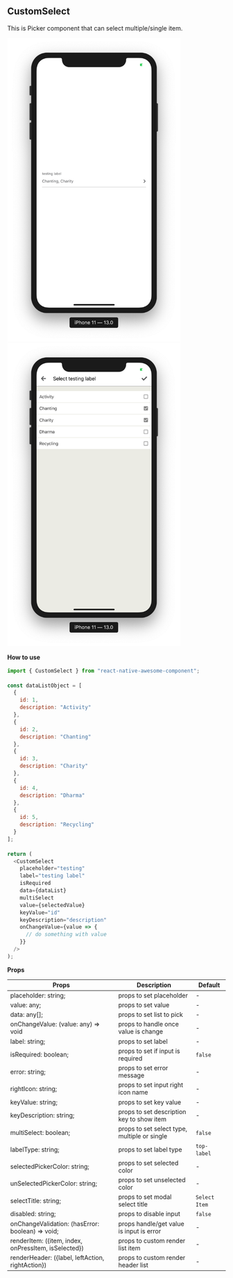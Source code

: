 ## CustomSelect

This is Picker component that can select multiple/single item.

<img src="./images/select-picker.png" width="400px" >
<img src="./images/select-picker-modal.png" width="400px" >

**How to use**

```javascript
import { CustomSelect } from "react-native-awesome-component";

const dataListObject = [
  {
    id: 1,
    description: "Activity"
  },
  {
    id: 2,
    description: "Chanting"
  },
  {
    id: 3,
    description: "Charity"
  },
  {
    id: 4,
    description: "Dharma"
  },
  {
    id: 5,
    description: "Recycling"
  }
];

return (
  <CustomSelect
    placeholder="testing"
    label="testing label"
    isRequired
    data={dataList}
    multiSelect
    value={selectedValue}
    keyValue="id"
    keyDescription="description"
    onChangeValue={value => {
      // do something with value
    }}
  />
);
```

**Props**

Props | Description | Default  
--- | --- | --- 
placeholder: string; | props to set placeholder | -
value: any; | props to set value | -
data: any[]; | props to set list to pick | -
onChangeValue: (value: any) => void | props to handle once value is change | -
label: string; | props to set label | -
isRequired: boolean; | props to set if input is required | `false`
error: string; | props to set error message | -
rightIcon: string; | props to set input right icon name | -
keyValue: string; | props to set key value | -
keyDescription: string; | props to set description key to show item | -
multiSelect: boolean; | props to set select type, multiple or single | `false`
labelType: string; | props to set label type | `top-label`
selectedPickerColor: string; | props to set selected color | -
unSelectedPickerColor: string; | props to set unselected color | -
selectTitle: string; | props to set modal select title | `Select Item`
disabled: string; | props to disable input | `false`
onChangeValidation: (hasError: boolean) => void; | props handle/get value is input is error | -
renderItem: ({item, index, onPressItem, isSelected}) | props to custom render list item | -
renderHeader: ({label, leftAction, rightAction}) | props to custom render header list | -